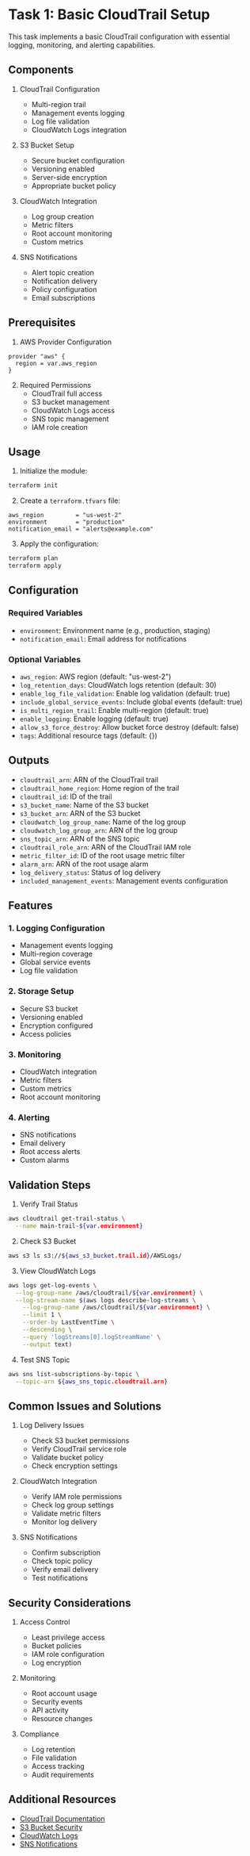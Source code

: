 # Task 1: Basic CloudTrail Setup

This task implements a basic CloudTrail configuration with essential logging, monitoring, and alerting capabilities.

## Components

1. CloudTrail Configuration
   - Multi-region trail
   - Management events logging
   - Log file validation
   - CloudWatch Logs integration

2. S3 Bucket Setup
   - Secure bucket configuration
   - Versioning enabled
   - Server-side encryption
   - Appropriate bucket policy

3. CloudWatch Integration
   - Log group creation
   - Metric filters
   - Root account monitoring
   - Custom metrics

4. SNS Notifications
   - Alert topic creation
   - Notification delivery
   - Policy configuration
   - Email subscriptions

## Prerequisites

1. AWS Provider Configuration
```hcl
provider "aws" {
  region = var.aws_region
}
```

2. Required Permissions
   - CloudTrail full access
   - S3 bucket management
   - CloudWatch Logs access
   - SNS topic management
   - IAM role creation

## Usage

1. Initialize the module:
```bash
terraform init
```

2. Create a `terraform.tfvars` file:
```hcl
aws_region         = "us-west-2"
environment        = "production"
notification_email = "alerts@example.com"
```

3. Apply the configuration:
```bash
terraform plan
terraform apply
```

## Configuration

### Required Variables
- `environment`: Environment name (e.g., production, staging)
- `notification_email`: Email address for notifications

### Optional Variables
- `aws_region`: AWS region (default: "us-west-2")
- `log_retention_days`: CloudWatch logs retention (default: 30)
- `enable_log_file_validation`: Enable log validation (default: true)
- `include_global_service_events`: Include global events (default: true)
- `is_multi_region_trail`: Enable multi-region (default: true)
- `enable_logging`: Enable logging (default: true)
- `allow_s3_force_destroy`: Allow bucket force destroy (default: false)
- `tags`: Additional resource tags (default: {})

## Outputs

- `cloudtrail_arn`: ARN of the CloudTrail trail
- `cloudtrail_home_region`: Home region of the trail
- `cloudtrail_id`: ID of the trail
- `s3_bucket_name`: Name of the S3 bucket
- `s3_bucket_arn`: ARN of the S3 bucket
- `cloudwatch_log_group_name`: Name of the log group
- `cloudwatch_log_group_arn`: ARN of the log group
- `sns_topic_arn`: ARN of the SNS topic
- `cloudtrail_role_arn`: ARN of the CloudTrail IAM role
- `metric_filter_id`: ID of the root usage metric filter
- `alarm_arn`: ARN of the root usage alarm
- `log_delivery_status`: Status of log delivery
- `included_management_events`: Management events configuration

## Features

### 1. Logging Configuration
- Management events logging
- Multi-region coverage
- Global service events
- Log file validation

### 2. Storage Setup
- Secure S3 bucket
- Versioning enabled
- Encryption configured
- Access policies

### 3. Monitoring
- CloudWatch integration
- Metric filters
- Custom metrics
- Root account monitoring

### 4. Alerting
- SNS notifications
- Email delivery
- Root access alerts
- Custom alarms

## Validation Steps

1. Verify Trail Status
```bash
aws cloudtrail get-trail-status \
  --name main-trail-${var.environment}
```

2. Check S3 Bucket
```bash
aws s3 ls s3://${aws_s3_bucket.trail.id}/AWSLogs/
```

3. View CloudWatch Logs
```bash
aws logs get-log-events \
  --log-group-name /aws/cloudtrail/${var.environment} \
  --log-stream-name $(aws logs describe-log-streams \
    --log-group-name /aws/cloudtrail/${var.environment} \
    --limit 1 \
    --order-by LastEventTime \
    --descending \
    --query 'logStreams[0].logStreamName' \
    --output text)
```

4. Test SNS Topic
```bash
aws sns list-subscriptions-by-topic \
  --topic-arn ${aws_sns_topic.cloudtrail.arn}
```

## Common Issues and Solutions

1. Log Delivery Issues
   - Check S3 bucket permissions
   - Verify CloudTrail service role
   - Validate bucket policy
   - Check encryption settings

2. CloudWatch Integration
   - Verify IAM role permissions
   - Check log group settings
   - Validate metric filters
   - Monitor log delivery

3. SNS Notifications
   - Confirm subscription
   - Check topic policy
   - Verify email delivery
   - Test notifications

## Security Considerations

1. Access Control
   - Least privilege access
   - Bucket policies
   - IAM role configuration
   - Log encryption

2. Monitoring
   - Root account usage
   - Security events
   - API activity
   - Resource changes

3. Compliance
   - Log retention
   - File validation
   - Access tracking
   - Audit requirements

## Additional Resources

- [CloudTrail Documentation](https://docs.aws.amazon.com/awscloudtrail/latest/userguide/cloudtrail-user-guide.html)
- [S3 Bucket Security](https://docs.aws.amazon.com/AmazonS3/latest/userguide/security-best-practices.html)
- [CloudWatch Logs](https://docs.aws.amazon.com/AmazonCloudWatch/latest/logs/WhatIsCloudWatchLogs.html)
- [SNS Notifications](https://docs.aws.amazon.com/sns/latest/dg/welcome.html) 